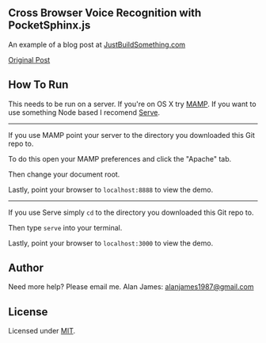 Cross Browser Voice Recognition with PocketSphinx.js
---

An example of a blog post at [JustBuildSomething.com](http://justbuildsomething.com/)

[Original Post](http://justbuildsomething.com/cross-browser-voice-recognition-with-pocketsphinx-js/)

How To Run
---

This needs to be run on a server. If you're on OS X try [MAMP](https://www.mamp.info). If you want to use something Node based I recomend [Serve](https://www.npmjs.org/package/serve).

---

If you use MAMP point your server to the directory you downloaded this Git repo to.

To do this open your MAMP preferences and click the "Apache" tab.

Then change your document root.

Lastly, point your browser to `localhost:8888` to view the demo.

---

If you use Serve simply `cd` to the directory you downloaded this Git repo to.

Then type `serve` into your terminal.

Lastly, point your browser to `localhost:3000` to view the demo.

Author
---
Need more help?
Please email me.
Alan James: [alanjames1987@gmail.com](mailto:alanjames1987@gmail.com)

License
---
Licensed under [MIT](https://github.com/JustBuildSomething/Cross-Browser-Voice-Recognition-with-PocketSphinx.js/blob/master/LICENSE).